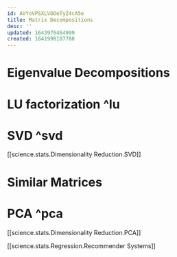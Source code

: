```yaml
---
id: AVYoVPSXLVOOeTyZ4cA5e
title: Matrix Decompositions
desc: ''
updated: 1643976464999
created: 1641998107788
---
```

# Eigenvalue Decompositions

# LU factorization ^lu

# SVD ^svd
[[science.stats.Dimensionality Reduction.SVD]]

# Similar Matrices

# PCA ^pca
[[science.stats.Dimensionality Reduction.PCA]]

[[science.stats.Regression.Recommender Systems]]